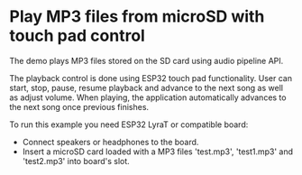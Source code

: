 # Play MP3 files from microSD with touch pad control 

The demo plays MP3 files stored on the SD card using audio pipeline API.

The playback control is done using ESP32 touch pad functionality. User can start, stop, pause, resume playback and advance to the next song as well as adjust volume. When playing, the application automatically advances to the next song once previous finishes.

To run this example you need ESP32 LyraT or compatible board:

- Connect speakers or headphones to the board. 
- Insert a microSD card loaded with a MP3 files 'test.mp3', 'test1.mp3' and 'test2.mp3' into board's slot.
